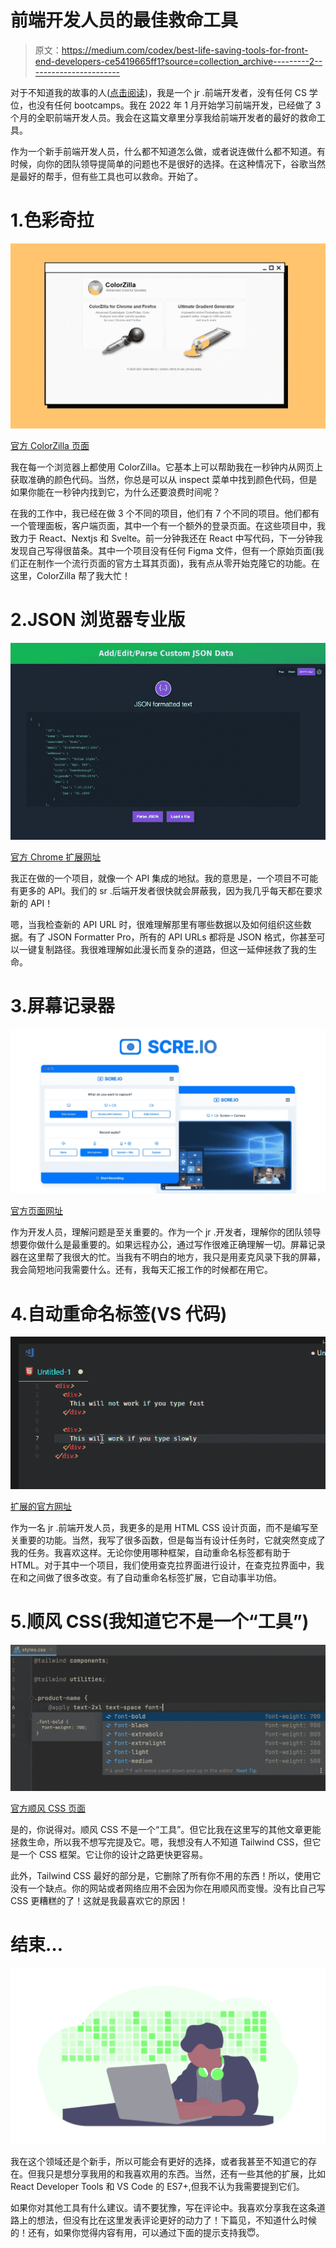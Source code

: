 # 前端开发人员的最佳救命工具

> 原文：<https://medium.com/codex/best-life-saving-tools-for-front-end-developers-ce5419665ff1?source=collection_archive---------2----------------------->

对于不知道我的故事的人([点击阅读](/@sellimenes/how-to-learn-front-end-development-before-a-wedding-62e552b5d65a))，我是一个 jr .前端开发者，没有任何 CS 学位，也没有任何 bootcamps。我在 2022 年 1 月开始学习前端开发，已经做了 3 个月的全职前端开发人员。我会在这篇文章里分享我给前端开发者的最好的救命工具。

作为一个新手前端开发人员，什么都不知道怎么做，或者说连做什么都不知道。有时候，向你的团队领导提简单的问题也不是很好的选择。在这种情况下，谷歌当然是最好的帮手，但有些工具也可以救命。开始了。

# 1.色彩奇拉

![](img/76d0363f41caedc9cb49638d119e5c4d.png)

[官方 ColorZilla 页面](https://www.colorzilla.com/)

我在每一个浏览器上都使用 ColorZilla。它基本上可以帮助我在一秒钟内从网页上获取准确的颜色代码。当然，你总是可以从 inspect 菜单中找到颜色代码，但是如果你能在一秒钟内找到它，为什么还要浪费时间呢？

在我的工作中，我已经在做 3 个不同的项目，他们有 7 个不同的项目。他们都有一个管理面板，客户端页面，其中一个有一个额外的登录页面。在这些项目中，我致力于 React、Nextjs 和 Svelte。前一分钟我还在 React 中写代码，下一分钟我发现自己写得很苗条。其中一个项目没有任何 Figma 文件，但有一个原始页面(我们正在制作一个流行页面的官方土耳其页面)，我有点从零开始克隆它的功能。在这里，ColorZilla 帮了我大忙！

# 2.JSON 浏览器专业版

![](img/e201f269c740d7e663110f4a96845260.png)

[官方 Chrome 扩展网址](https://chrome.google.com/webstore/detail/json-viewer-pro/eifflpmocdbdmepbjaopkkhbfmdgijcc)

我正在做的一个项目，就像一个 API 集成的地狱。我的意思是，一个项目不可能有更多的 API。我们的 sr .后端开发者很快就会屏蔽我，因为我几乎每天都在要求新的 API！

嗯，当我检查新的 API URL 时，很难理解那里有哪些数据以及如何组织这些数据。有了 JSON Formatter Pro，所有的 API URLs 都将是 JSON 格式，你甚至可以一键复制路径。我很难理解如此漫长而复杂的道路，但这一延伸拯救了我的生命。

# 3.屏幕记录器

![](img/5be56dbd766795074e724361952c9f17.png)

[官方页面网址](https://scre.io/)

作为开发人员，理解问题是至关重要的。作为一个 jr .开发者，理解你的团队领导想要你做什么是最重要的。如果远程办公，通过写作很难正确理解一切。屏幕记录器在这里帮了我很大的忙。当我有不明白的地方，我只是用麦克风录下我的屏幕，我会简短地问我需要什么。还有，我每天汇报工作的时候都在用它。

# 4.自动重命名标签(VS 代码)

![](img/40e274b30fc16f0e95c88a4c479e9b3a.png)

[扩展的官方网址](https://marketplace.visualstudio.com/items?itemName=formulahendry.auto-rename-tag)

作为一名 jr .前端开发人员，我更多的是用 HTML CSS 设计页面，而不是编写至关重要的功能。当然，我写了很多函数，但是每当有设计任务时，它就突然变成了我的任务。我喜欢这样。无论你使用哪种框架，自动重命名标签都有助于 HTML。对于其中一个项目，我们使用查克拉界面进行设计，在查克拉界面中，我在<box>和<flex>之间做了很多改变。有了自动重命名标签扩展，它自动事半功倍。</flex></box>

# 5.顺风 CSS(我知道它不是一个“工具”)

![](img/70d8f823b010e24fed59fd8ee1d7154b.png)

[官方顺风 CSS 页面](https://tailwindcss.com/)

是的，你说得对。顺风 CSS 不是一个“工具”。但它比我在这里写的其他文章更能拯救生命，所以我不想写完提及它。嗯，我想没有人不知道 Tailwind CSS，但它是一个 CSS 框架。它让你的设计之路更快更容易。

此外，Tailwind CSS 最好的部分是，它删除了所有你不用的东西！所以，使用它没有一个缺点。你的网站或者网络应用不会因为你在用顺风而变慢。没有比自己写 CSS 更糟糕的了！这就是我最喜欢它的原因！

# 结束…

![](img/a9d9c585dd3c3f42565f7b0aba29f17b.png)

我在这个领域还是个新手，所以可能会有更好的选择，或者我甚至不知道它的存在。但我只是想分享我用的和我喜欢用的东西。当然，还有一些其他的扩展，比如 React Developer Tools 和 VS Code 的 ES7+,但我不认为我需要提到它们。

如果你对其他工具有什么建议。请不要犹豫，写在评论中。我喜欢分享我在这条道路上的想法，但没有比在这里发表评论更好的动力了！下篇见，不知道什么时候的！还有，如果你觉得内容有用，可以通过下面的提示支持我😇。